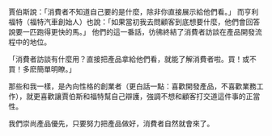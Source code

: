 賈伯斯說：「消費者不知道自己要的是什麼，除非你直接展示給他們看。」
而亨利福特（福特汽車創始人）也說：「如果當初我去問顧客到底想要什麼，他們會回答說要一匹跑得更快的馬。」
他們的這一番話，彷彿終結了消費者訪談在產品開發流程中的地位。

「消費者訪談有什麼用？直接把產品拿給他們看，就能了解消費者啦。買！或不買！多麽簡單明瞭。」

那些和我一樣，是內向性格的創業者（更白話一點：喜歡開發產品，不喜歡業務工作），就更喜歡讓賈伯斯和福特幫自己辯護，強調不想和顧客打交道這件事的正當性。

我們崇尚產品優先，只要努力把產品做好，消費者自然就會來了。